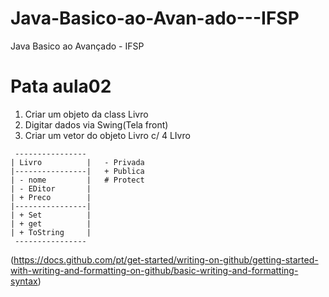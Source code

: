 # Java-Basico-ao-Avan-ado---IFSP
Java Basico ao Avançado - IFSP


# Pata aula02 
1. Criar um objeto da class Livro
2. Digitar dados via Swing(Tela front)
3. Criar um vetor do objeto Livro c/ 4 LIvro

```
 ----------------
| Livro          |   - Privada
|----------------|   + Publica
| - nome         |   # Protect
| - EDitor       |
| + Preco        |
|----------------|
| + Set          |
| + get          |
| + ToString     |
 ----------------
```

(https://docs.github.com/pt/get-started/writing-on-github/getting-started-with-writing-and-formatting-on-github/basic-writing-and-formatting-syntax)
